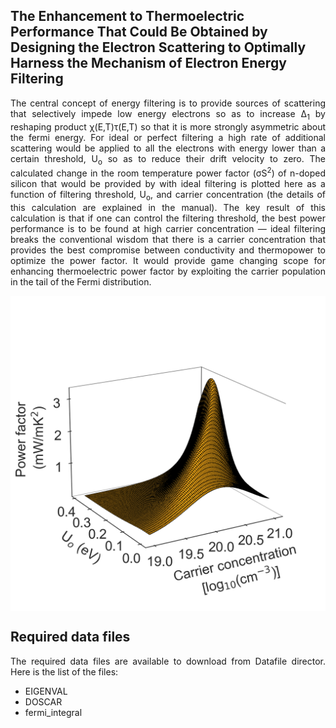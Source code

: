 ## The Enhancement to Thermoelectric Performance That Could Be Obtained by Designing the Electron Scattering to Optimally Harness the Mechanism of Electron Energy Filtering


<div align="justify">
  
<p>
The central concept of energy filtering is to provide sources of scattering that selectively impede low energy electrons so as to increase Δ<sub>1</sub> by reshaping product χ(E,T)τ(E,T) so that it is more strongly asymmetric about the fermi energy. For ideal or perfect filtering a high rate of additional scattering would be applied to all the electrons with energy lower than a certain threshold, U<sub>o</sub> so as to reduce their drift velocity to zero. The calculated change in the room temperature power factor (σS<sup>2</sup>) of n-doped silicon that would be provided by with ideal filtering is plotted here as a function of filtering threshold, U<sub>o</sub>, and carrier concentration (the details of this calculation are explained in the manual). The key result of this calculation is that if one can control the filtering threshold, the best power performance is to be found at high carrier concentration — ideal filtering breaks the conventional wisdom that there is a carrier concentration that provides the best compromise between conductivity and thermopower to optimize the power factor. It would provide game changing scope for enhancing thermoelectric power factor by exploiting the carrier population in the tail of the Fermi distribution. 
</p>

<p align="center">
<img src="Figs/IdealFiltering.png" align="center" alt="drawing" width="700px"> 
</p>

## Required data files

<p>
The required data files are available to download from Datafile director. Here is the list of the files: 

- EIGENVAL
- DOSCAR
- fermi_integral

</p>

</div>
